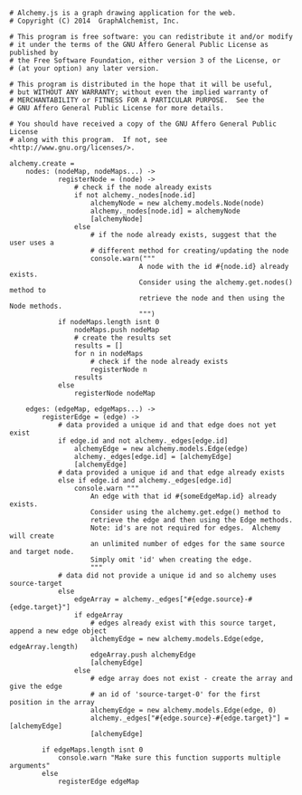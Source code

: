     # Alchemy.js is a graph drawing application for the web.
    # Copyright (C) 2014  GraphAlchemist, Inc.

    # This program is free software: you can redistribute it and/or modify
    # it under the terms of the GNU Affero General Public License as published by
    # the Free Software Foundation, either version 3 of the License, or
    # (at your option) any later version.

    # This program is distributed in the hope that it will be useful,
    # but WITHOUT ANY WARRANTY; without even the implied warranty of
    # MERCHANTABILITY or FITNESS FOR A PARTICULAR PURPOSE.  See the
    # GNU Affero General Public License for more details.

    # You should have received a copy of the GNU Affero General Public License
    # along with this program.  If not, see <http://www.gnu.org/licenses/>.

    alchemy.create =
        nodes: (nodeMap, nodeMaps...) ->
                registerNode = (node) ->
                    # check if the node already exists
                    if not alchemy._nodes[node.id]
                        alchemyNode = new alchemy.models.Node(node)
                        alchemy._nodes[node.id] = alchemyNode
                        [alchemyNode]
                    else
                        # if the node already exists, suggest that the user uses a 
                        # different method for creating/updating the node
                        console.warn("""
                                    A node with the id #{node.id} already exists.
                                    Consider using the alchemy.get.nodes() method to 
                                    retrieve the node and then using the Node methods.
                                    """)
                if nodeMaps.length isnt 0
                    nodeMaps.push nodeMap
                    # create the results set
                    results = []
                    for n in nodeMaps
                        # check if the node already exists
                        registerNode n
                    results
                else
                    registerNode nodeMap

        edges: (edgeMap, edgeMaps...) ->
            registerEdge = (edge) ->
                # data provided a unique id and that edge does not yet exist
                if edge.id and not alchemy._edges[edge.id]
                    alchemyEdge = new alchemy.models.Edge(edge)
                    alchemy._edges[edge.id] = [alchemyEdge]
                    [alchemyEdge]
                # data provided a unique id and that edge already exists
                else if edge.id and alchemy._edges[edge.id]
                    console.warn """
                        An edge with that id #{someEdgeMap.id} already exists.
                        Consider using the alchemy.get.edge() method to 
                        retrieve the edge and then using the Edge methods.
                        Note: id's are not required for edges.  Alchemy will create
                        an unlimited number of edges for the same source and target node.
                        Simply omit 'id' when creating the edge.
                        """
                # data did not provide a unique id and so alchemy uses source-target
                else
                    edgeArray = alchemy._edges["#{edge.source}-#{edge.target}"]
                    if edgeArray
                        # edges already exist with this source target, append a new edge object
                        alchemyEdge = new alchemy.models.Edge(edge, edgeArray.length)
                        edgeArray.push alchemyEdge
                        [alchemyEdge]
                    else
                        # edge array does not exist - create the array and give the edge
                        # an id of 'source-target-0' for the first position in the array
                        alchemyEdge = new alchemy.models.Edge(edge, 0)
                        alchemy._edges["#{edge.source}-#{edge.target}"] = [alchemyEdge]
                        [alchemyEdge]
                        
            if edgeMaps.length isnt 0
                console.warn "Make sure this function supports multiple arguments"
            else
                registerEdge edgeMap
